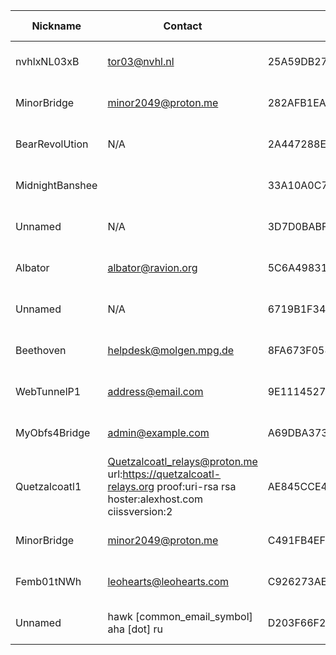 | Nickname |  Contact | Hashed Fingerprint	| Running | Flags | Last Seen | First Seen | Last Restarted | Advertised Bandwidth | Platform | Version | Version Status | Recommended Version | BridgeDB Distributor | OR Addresses | Transports | BlockList |
|---|---|---|---|---|---|---|---|---|---|---|---|---|---|---|---|---|
|nvhlxNL03xB | tor03@nvhl.nl | 25A59DB27715400615E358B35C1685E84E9C4DB2 | true | Running, V2Dir | 2025-08-22 17:48:40 | 2025-08-22 14:18:39 | 2025-08-22 18:04:21 | 0 | Tor 0.4.8.16 on Linux | 0.4.8.16 | recommended | true | N/A | 10.70.154.172:64129 | obfs4 | |
|MinorBridge | minor2049@proton.me | 282AFB1EA8E80B0CC0232FEE3A9DC08B129E5714 | false | V2Dir, Valid | 2025-08-22 17:48:40 | 2025-08-22 06:18:39 | 2025-08-22 05:07:13 | 0 | Tor 0.4.8.14 on Linux | 0.4.8.14 | recommended | true | N/A | 10.49.7.174:50997 |  | |
|BearRevolUtion | N/A | 2A447288ED40D1512FABD563392557FC4057261A | true | Running, V2Dir, Valid | 2025-08-22 17:48:40 | 2025-08-22 05:48:39 | 2025-08-22 05:00:40 | 75776 | Tor 0.4.8.16 on Linux | 0.4.8.16 | recommended | true | N/A | 10.70.135.44:51626 | obfs4 | |
|MidnightBanshee | <tor dot muzzle325 AT slmail dot me> | 33A10A0C707A3B5F6C604CD211EC77140D3ADA0D | true | Running, V2Dir, Valid | 2025-08-22 17:48:40 | 2025-08-22 12:18:39 | 2025-08-22 12:04:25 | 0 | Tor 0.4.8.17 on Linux | 0.4.8.17 | recommended | true | N/A | 10.32.107.74:59545 | obfs4 | |
|Unnamed | N/A | 3D7D0BABFAA351B2373F38C91EDA372455C5029B | false | V2Dir, Valid | 2025-08-22 17:48:40 | 2025-08-22 04:48:39 | 2025-08-22 09:04:23 | 521216 | Tor 0.4.8.16 on Linux | 0.4.8.16 | recommended | true | N/A | 10.150.63.181:60938 | obfs3, obfs4 | |
|Albator | albator@ravion.org | 5C6A49831FEECFB949EC2BEEF9B40D9E3CE99802 | false | V2Dir, Valid | 2025-08-22 17:48:40 | 2025-08-22 10:18:39 | 2025-08-22 09:55:37 | 33792 | Tor 0.4.8.10 on Linux | 0.4.8.10 | recommended | true | N/A | 10.216.243.7:63975 | webtunnel | |
|Unnamed | N/A | 6719B1F34CE38FFE853D18754FF3ABBA8CB7C2E9 | true | Running, V2Dir, Valid | 2025-08-22 17:48:40 | 2025-08-22 09:18:39 | 2025-08-22 08:45:43 | 0 | Tor 0.4.8.16 on Linux | 0.4.8.16 | recommended | true | N/A | 10.114.172.86:54568 |  | |
|Beethoven | helpdesk@molgen.mpg.de | 8FA673F058B34D2B7ADB808E90AA3E9CE2E16B63 | true | Running, V2Dir, Valid | 2025-08-22 17:48:40 | 2025-08-22 16:18:39 | 2025-03-01 17:52:55 | 2621440 | Tor 0.4.8.14 on Linux | 0.4.8.14 | recommended | true | telegram | 10.42.198.113:56669 | obfs4 | |
|WebTunnelP1 | <address@email.com> | 9E11145271634D1A5F41AD0B2FFB204DD0513DD8 | false | V2Dir, Valid | 2025-08-22 17:48:40 | 2025-08-22 12:18:39 | 2025-08-22 12:12:10 | 0 | Tor 0.4.8.17 on Linux | 0.4.8.17 | recommended | true | N/A | 10.49.204.231:53612 | webtunnel | |
|MyObfs4Bridge | admin@example.com | A69DBA373F58500748847B2AE3C7885E47D0739D | true | Running, V2Dir, Valid | 2025-08-22 17:48:40 | 2025-08-22 10:18:39 | 2025-08-22 10:12:45 | 0 | Tor 0.4.8.10 on Linux | 0.4.8.10 | recommended | true | N/A | 10.132.118.114:61313, [fd9f:2e19:3bcf::ee:f8ec]:61313 | obfs4 | |
|Quetzalcoatl1 | Quetzalcoatl_relays@proton.me url:https://quetzalcoatl-relays.org proof:uri-rsa rsa hoster:alexhost.com ciissversion:2 | AE845CCE4F4C2C71220747D8594753E14FD451CF | false | V2Dir, Valid | 2025-08-22 17:48:40 | 2025-08-22 02:48:39 | 2025-08-22 16:41:45 | 0 | Tor 0.4.8.17 on Linux | 0.4.8.17 | recommended | true | N/A | 10.66.81.183:52946, [fd9f:2e19:3bcf::dc:afef]:52946 | obfs4 | |
|MinorBridge | minor2049@proton.me | C491FB4EFDDA111A4CB461349EC0A3F1CAFF993B | true | Running, V2Dir, Valid | 2025-08-22 17:48:40 | 2025-08-22 10:18:39 | 2025-08-22 08:48:19 | 0 | Tor 0.4.8.14 on Linux | 0.4.8.14 | recommended | true | N/A | 10.187.229.206:65205 |  | |
|Femb01tNWh | leohearts@leohearts.com | C926273AE787883164D3BB8D949F81D0B3FEFE4B | false | V2Dir, Valid | 2025-08-22 17:48:40 | 2025-08-22 09:18:39 | 2025-08-22 07:59:28 | 549888 | Tor 0.4.8.10 on Linux | 0.4.8.10 | recommended | true | N/A | 10.132.132.74:54062 | webtunnel | |
|Unnamed | hawk [common_email_symbol] aha [dot] ru | D203F66F2CC4027D48FE3D0A8BD0194A9C902C81 | true | Running, V2Dir, Valid | 2025-08-22 17:48:40 | 2025-08-22 17:48:40 | 2025-08-22 17:16:35 | 0 | Tor 0.4.8.12 on Linux | 0.4.8.12 | recommended | true | N/A | 10.76.90.193:62791 |  | |
